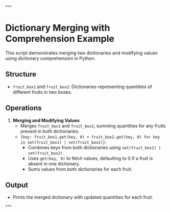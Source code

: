 """
# Dictionary Merging with Comprehension Example

This script demonstrates merging two dictionaries and modifying values using dictionary comprehension in Python.

## Structure
- `fruit_box1` and `fruit_box2`: Dictionaries representing quantities of different fruits in two boxes.

## Operations

1. **Merging and Modifying Values**
   - Merges `fruit_box1` and `fruit_box2`, summing quantities for any fruits present in both dictionaries.
   - `{key: fruit_box1.get(key, 0) + fruit_box2.get(key, 0) for key in set(fruit_box1) | set(fruit_box2)}`:
     - Combines keys from both dictionaries using `set(fruit_box1) | set(fruit_box2)`.
     - Uses `get(key, 0)` to fetch values, defaulting to 0 if a fruit is absent in one dictionary.
     - Sums values from both dictionaries for each fruit.

## Output
- Prints the merged dictionary with updated quantities for each fruit.

"""
